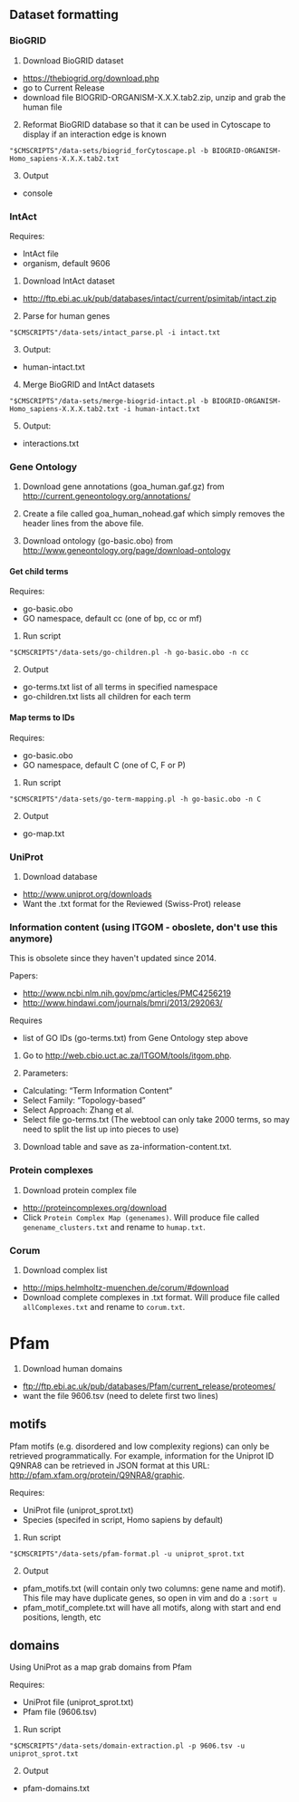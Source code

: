 ## Dataset formatting

### BioGRID

1. Download BioGRID dataset
* https://thebiogrid.org/download.php
* go to Current Release
* download file BIOGRID-ORGANISM-X.X.X.tab2.zip, unzip and grab the human file

2. Reformat BioGRID database so that it can be used in Cytoscape to display if an interaction edge is known
```
"$CMSCRIPTS"/data-sets/biogrid_forCytoscape.pl -b BIOGRID-ORGANISM-Homo_sapiens-X.X.X.tab2.txt
```

3. Output
* console

### IntAct

Requires:
* IntAct file
* organism, default 9606

1. Download IntAct dataset
* http://ftp.ebi.ac.uk/pub/databases/intact/current/psimitab/intact.zip

2. Parse for human genes
```
"$CMSCRIPTS"/data-sets/intact_parse.pl -i intact.txt
```

3. Output:
* human-intact.txt

4. Merge BioGRID and IntAct datasets
```
"$CMSCRIPTS"/data-sets/merge-biogrid-intact.pl -b BIOGRID-ORGANISM-Homo_sapiens-X.X.X.tab2.txt -i human-intact.txt
```

5. Output:
* interactions.txt

### Gene Ontology

1. Download gene annotations (goa_human.gaf.gz) from http://current.geneontology.org/annotations/

2. Create a file called goa_human_nohead.gaf which simply removes the header lines from the above file.

3. Download ontology (go-basic.obo) from http://www.geneontology.org/page/download-ontology

#### Get child terms

Requires:
* go-basic.obo
* GO namespace, default cc (one of bp, cc or mf)

1. Run script
```
"$CMSCRIPTS"/data-sets/go-children.pl -h go-basic.obo -n cc
```

2. Output
* go-terms.txt list of all terms in specified namespace
* go-children.txt lists all children for each term

#### Map terms to IDs

Requires:
* go-basic.obo
* GO namespace, default C (one of C, F or P)

1. Run script
```
"$CMSCRIPTS"/data-sets/go-term-mapping.pl -h go-basic.obo -n C
```

2. Output
* go-map.txt

### UniProt

1. Download database
* http://www.uniprot.org/downloads
* Want the .txt format for the Reviewed (Swiss-Prot) release

### Information content (using ITGOM - oboslete, don't use this anymore)

This is obsolete since they haven't updated since 2014.

Papers:
* http://www.ncbi.nlm.nih.gov/pmc/articles/PMC4256219
* http://www.hindawi.com/journals/bmri/2013/292063/

Requires
* list of GO IDs (go-terms.txt) from Gene Ontology step above

1. Go to http://web.cbio.uct.ac.za/ITGOM/tools/itgom.php.

2. Parameters:
* Calculating: “Term Information Content”
* Select Family: “Topology-based”
* Select Approach: Zhang et al.
* Select file go-terms.txt (The webtool can only take 2000 terms, so may need to split the list up into pieces to use)

3. Download table and save as za-information-content.txt.

### Protein complexes

1. Download protein complex file
* http://proteincomplexes.org/download
* Click `Protein Complex Map (genenames)`. Will produce file called `genename_clusters.txt` and rename to `humap.txt`.

### Corum

1. Download complex list
* http://mips.helmholtz-muenchen.de/corum/#download
* Download complete complexes in .txt format. Will produce file called `allComplexes.txt` and rename to `corum.txt`.

# Pfam

1. Download human domains
* ftp://ftp.ebi.ac.uk/pub/databases/Pfam/current_release/proteomes/
* want the file 9606.tsv (need to delete first two lines)

## motifs

Pfam motifs (e.g. disordered and low complexity regions) can only be retrieved programmatically. For example, information for the Uniprot ID Q9NRA8 can be retrieved in JSON format at this URL: http://pfam.xfam.org/protein/Q9NRA8/graphic.

Requires:
* UniProt file (uniprot_sprot.txt)
* Species (specifed in script, Homo sapiens by default)

1. Run script
```
"$CMSCRIPTS"/data-sets/pfam-format.pl -u uniprot_sprot.txt
```

2. Output
* pfam_motifs.txt (will contain only two columns: gene name and motif). This file may have duplicate genes, so open in vim and do a `:sort u`
* pfam_motif_complete.txt will have all motifs, along with start and end positions, length, etc

## domains

Using UniProt as a map grab domains from Pfam

Requires:
* UniProt file (uniprot_sprot.txt)
* Pfam file (9606.tsv)

1. Run script
```
"$CMSCRIPTS"/data-sets/domain-extraction.pl -p 9606.tsv -u uniprot_sprot.txt
```

2. Output
* pfam-domains.txt

